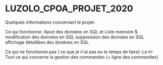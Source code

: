# LUZOLO_CPOA_PROJET_2020
Quelques informations concernant le projet:

Ce qui fonctionne: 
            Ajout des données en SQL et Liste memoire $
            modification des données en SQL 
            suppression des données en SQL
            affichage détaillées des donénes en SQL
            
            
Ce qui ne fonctionne pas ( ce que je n'ai pas eu le temps de faire):
          Le tri
          Tout ce qui concerne la gestion des commandes (+ ligne des commandes)
          

